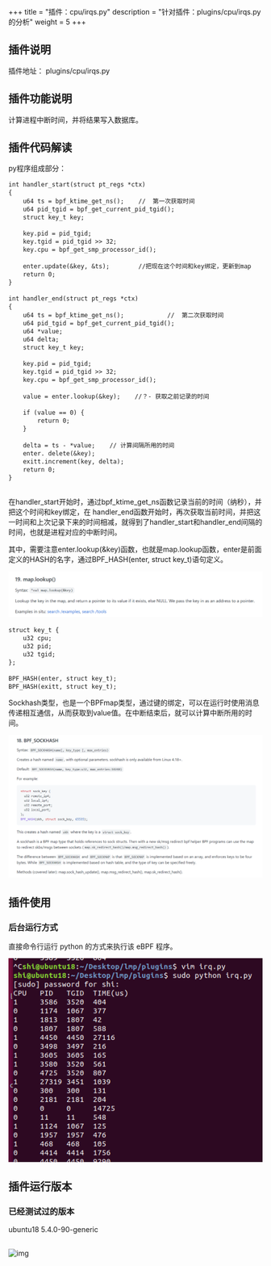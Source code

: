 +++
title = "插件：cpu/irqs.py"
description = "针对插件：plugins/cpu/irqs.py 的分析"
weight = 5
+++

## 插件说明

插件地址： plugins/cpu/irqs.py

## 插件功能说明

计算进程中断时间，并将结果写入数据库。

## 插件代码解读

py程序组成部分：

```
int handler_start(struct pt_regs *ctx)
{ 
    u64 ts = bpf_ktime_get_ns();    //	第一次获取时间
    u64 pid_tgid = bpf_get_current_pid_tgid();
    struct key_t key;
    
    key.pid = pid_tgid;
    key.tgid = pid_tgid >> 32;
    key.cpu = bpf_get_smp_processor_id();

    enter.update(&key, &ts);  		//把现在这个时间和key绑定，更新到map
    return 0;
}

int handler_end(struct pt_regs *ctx)
{
    u64 ts = bpf_ktime_get_ns();			//	第二次获取时间
    u64 pid_tgid = bpf_get_current_pid_tgid();
    u64 *value;
    u64 delta;
    struct key_t key;

    key.pid = pid_tgid;
    key.tgid = pid_tgid >> 32;
    key.cpu = bpf_get_smp_processor_id();
  
    value = enter.lookup(&key);    //？- 获取之前记录的时间

    if (value == 0) {
        return 0;
    }

    delta = ts - *value;   	// 计算间隔所用的时间
    enter. delete(&key);
    exitt.increment(key, delta);
    return 0;
}


```

在handler_start开始时，通过bpf_ktime_get_ns函数记录当前的时间（纳秒），并把这个时间和key绑定，在 handler_end函数开始时，再次获取当前时间，并把这一时间和上次记录下来的时间相减，就得到了handler_start和handler_end间隔的时间，也就是进程对应的中断时间。



其中，需要注意enter.lookup(&key)函数，也就是map.lookup函数，enter是前面定义的HASH的名字，通过BPF_HASH(enter, struct key_t)语句定义。

![image-20220114224258665](./images/image-20220114224258665.png)

```
struct key_t {
    u32 cpu;
    u32 pid;
    u32 tgid;
};

BPF_HASH(enter, struct key_t);
BPF_HASH(exitt, struct key_t);
```

Sockhash类型，也是一个BPFmap类型，通过键的绑定，可以在运行时使用消息传递相互通信，从而获取到value值。在中断结束后，就可以计算中断所用的时间。

![image-20220114222826702](./images/image-20220114222826702.png)



## 插件使用

### 后台运行方式

直接命令行运行 python 的方式来执行该 eBPF 程序。

![image-20220114222759374](./images/image-20220114222759374.png)


## 插件运行版本

### 已经测试过的版本

ubuntu18 5.4.0-90-generic

## 



![img](./images/LMP-logo.png)